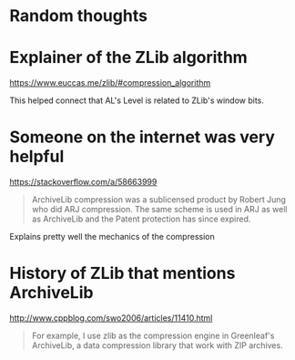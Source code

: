 # Random thoughts

# Explainer of the ZLib algorithm
https://www.euccas.me/zlib/#compression_algorithm

This helped connect that AL's Level is related to ZLib's window bits.

# Someone on the internet was very helpful
https://stackoverflow.com/a/58663999

> ArchiveLib compression was a sublicensed product by Robert Jung who did ARJ compression. The same scheme is used in ARJ as well as ArchiveLib and the Patent protection has since expired.

Explains pretty well the mechanics of the compression

# History of ZLib that mentions ArchiveLib
http://www.cppblog.com/swo2006/articles/11410.html

> For example, I use zlib as the compression engine in Greenleaf's ArchiveLib, a data compression library that work with ZIP archives.
